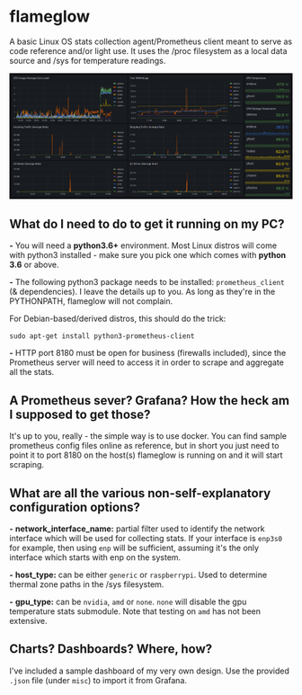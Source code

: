 ﻿# flameglow
A basic Linux OS stats collection agent/Prometheus client meant to serve as code reference and/or light use. It uses the /proc filesystem as a local data source and /sys for temperature readings.

![flameglow_grafana](flameglow_grafana.png)

## What do I need to do to get it running on my PC?

**-** You will need a **python3.6+** environment. Most Linux distros will come with python3 installed - make sure you pick one which comes with **python 3.6** or above.

**-** The following python3 package needs to be installed: `prometheus_client` (& dependencies). I leave the details up to you. As long as they're in the PYTHONPATH, flameglow will not complain.

For Debian-based/derived distros, this should do the trick:
```
sudo apt-get install python3-prometheus-client
```

**-** HTTP port 8180 must be open for business (firewalls included), since the Prometheus server will need to access it in order to scrape and aggregate all the stats.

## A Prometheus sever? Grafana? How the heck am I supposed to get those?

It's up to you, really - the simple way is to use docker. You can find sample prometheus config files online as reference, but in short you just need to point it to port 8180 on the host(s) flameglow is running on and it will start scraping.

## What are all the various non-self-explanatory configuration options?

**-** **network_interface_name:** partial filter used to identify the network interface which will be used for collecting stats. If your interface is `enp3s0` for example, then using `enp` will be sufficient, assuming it's the only interface which starts with enp on the system.

**-** **host_type:** can be either `generic` or `raspberrypi`. Used to determine thermal zone paths in the /sys filesystem.

**-** **gpu_type:** can be `nvidia`, `amd` or `none`. `none` will disable the gpu temperature stats submodule. Note that testing on `amd` has not been extensive.

## Charts? Dashboards? Where, how?

I've included a sample dashboard of my very own design. Use the provided `.json` file (under `misc`) to import it from Grafana.

